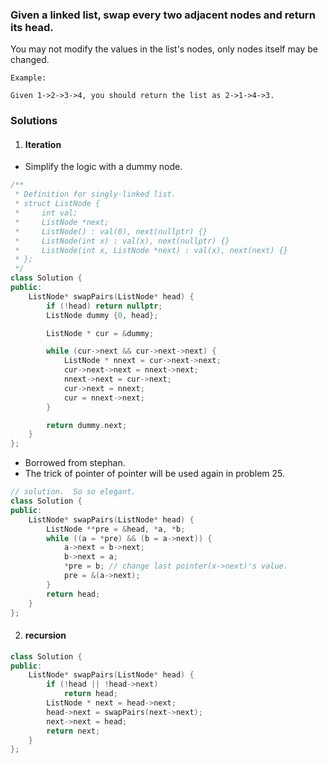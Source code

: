 ### Given a linked list, swap every two adjacent nodes and return its head.

You may not modify the values in the list's nodes, only nodes itself may be changed.



```
Example:

Given 1->2->3->4, you should return the list as 2->1->4->3.
```

### Solutions

1. #### Iteration

- Simplify the logic with a dummy node.

```c++
/**
 * Definition for singly-linked list.
 * struct ListNode {
 *     int val;
 *     ListNode *next;
 *     ListNode() : val(0), next(nullptr) {}
 *     ListNode(int x) : val(x), next(nullptr) {}
 *     ListNode(int x, ListNode *next) : val(x), next(next) {}
 * };
 */
class Solution {
public:
    ListNode* swapPairs(ListNode* head) {
        if (!head) return nullptr;
        ListNode dummy {0, head};

        ListNode * cur = &dummy;

        while (cur->next && cur->next->next) {
            ListNode * nnext = cur->next->next;
            cur->next->next = nnext->next;
            nnext->next = cur->next;
            cur->next = nnext;
            cur = nnext->next;
        }

        return dummy.next;
    }
};
```


- Borrowed from stephan.
- The trick of pointer of pointer will be used again in problem 25.

```c++
// solution.  So so elegant.
class Solution {
public:
    ListNode* swapPairs(ListNode* head) {
        ListNode **pre = &head, *a, *b;
        while ((a = *pre) && (b = a->next)) {
            a->next = b->next;
            b->next = a;
            *pre = b; // change last pointer(x->next)'s value. 
            pre = &(a->next);
        }
        return head;
    }
};
```

2. #### recursion

```c++
class Solution {
public:
    ListNode* swapPairs(ListNode* head) {
        if (!head || !head->next)
            return head;
        ListNode * next = head->next;
        head->next = swapPairs(next->next);
        next->next = head;
        return next;
    }
};
```